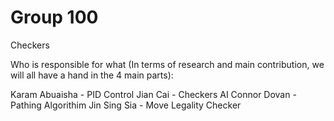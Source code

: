 # Group 100
Checkers

Who is responsible for what (In terms of research and main contribution, we will all have a hand in the 4 main parts):

Karam Abuaisha - PID Control
Jian Cai - Checkers AI
Connor Dovan - Pathing Algorithim
Jin Sing Sia - Move Legality Checker


